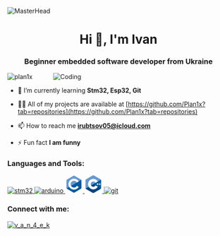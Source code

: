 ![MasterHead](https://www.pentalog.com/wp-content/uploads/2019/08/Embedded-Software-Development.jpg)
<h1 align="center">Hi 👋, I'm Ivan</h1>
<h3 align="center">Beginner embedded software developer from Ukraine</h3>
<img align="right" alt="Coding" width="400" src="https://camo.githubusercontent.com/7de37139d0b4c1ce40865e799b446c0e963a3dd8fb68d239707237c40604fa3d/68747470733a2f2f63646e2e6472696262626c652e636f6d2f75736572732f3733303730332f73637265656e73686f74732f363538313234332f6176656e746f2e676966">


<p align="left"> <img src="https://komarev.com/ghpvc/?username=plan1x&label=Profile%20views&color=0e75b6&style=flat" alt="plan1x" /> </p>

- 🌱 I’m currently learning **Stm32, Esp32, Git**

- 👨‍💻 All of my projects are available at [https://github.com/Plan1x?tab=repositories](https://github.com/Plan1x?tab=repositories)

- 📫 How to reach me **irubtsov05@icloud.com**


- ⚡ Fun fact **I am funny**



<h3 align="left">Languages and Tools:</h3>
<p align="left"> <a href="https://www.st.com/en/microcontrollers-microprocessors/stm32-32-bit-arm-cortex-mcus.html" target="_blank" rel="noreferrer"> <img src="https://encrypted-tbn0.gstatic.com/images?q=tbn:ANd9GcQBTwTAxy4hcRVKfsoZhPsFzz4_PIThuPt5LihhAR4ycHGXqmpOVMGacqqkgWwOjhv0cN8&usqp=CAU" alt="stm32" width="40" height="40"/>  <a href="https://www.arduino.cc/" target="_blank" rel="noreferrer"> <img src="https://cdn.worldvectorlogo.com/logos/arduino-1.svg" alt="arduino" width="40" height="40"/> </a> <a href="https://www.cprogramming.com/" target="_blank" rel="noreferrer"> <img src="https://raw.githubusercontent.com/devicons/devicon/master/icons/c/c-original.svg" alt="c" width="40" height="40"/> </a> <a href="https://www.w3schools.com/cpp/" target="_blank" rel="noreferrer"> <img src="https://raw.githubusercontent.com/devicons/devicon/master/icons/cplusplus/cplusplus-original.svg" alt="cplusplus" width="40" height="40"/> </a> <a href="https://git-scm.com/" target="_blank" rel="noreferrer"> <img src="https://www.vectorlogo.zone/logos/git-scm/git-scm-icon.svg" alt="git" width="40" height="40"/> </a> </p>

<h3 align="left">Connect with me:</h3>
<p align="left">
<a href="https://instagram.com/v_a_n_4_e_k" target="blank"><img align="center" src="https://raw.githubusercontent.com/rahuldkjain/github-profile-readme-generator/master/src/images/icons/Social/instagram.svg" alt="v_a_n_4_e_k" height="30" width="40" /></a>
  
</p>

